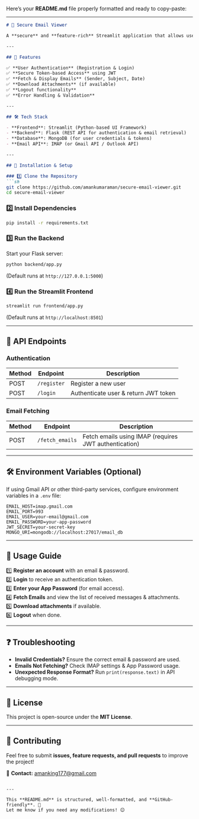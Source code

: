 Here’s your **README.md** file properly formatted and ready to copy-paste:  

---

```md
# 📩 Secure Email Viewer

A **secure** and **feature-rich** Streamlit application that allows users to **register, log in, and fetch emails** from their inbox, including listing email documents and attachments.

---

## 🚀 Features

✅ **User Authentication** (Registration & Login)  
✅ **Secure Token-based Access** using JWT  
✅ **Fetch & Display Emails** (Sender, Subject, Date)  
✅ **Download Attachments** (if available)  
✅ **Logout functionality**  
✅ **Error Handling & Validation**  

---

## 🛠️ Tech Stack

- **Frontend**: Streamlit (Python-based UI Framework)  
- **Backend**: Flask (REST API for authentication & email retrieval)  
- **Database**: MongoDB (for user credentials & tokens)  
- **Email API**: IMAP (or Gmail API / Outlook API)  

---

## 🔧 Installation & Setup

### 1️⃣ Clone the Repository
```sh
git clone https://github.com/amankumaraman/secure-email-viewer.git
cd secure-email-viewer
```

### 2️⃣ Install Dependencies
```sh
pip install -r requirements.txt
```

### 3️⃣ Run the Backend
Start your Flask server:
```sh
python backend/app.py
```
(Default runs at `http://127.0.0.1:5000`)

### 4️⃣ Run the Streamlit Frontend
```sh
streamlit run frontend/app.py
```
(Default runs at `http://localhost:8501`)

---

## 📌 API Endpoints

### **Authentication**
| Method | Endpoint  | Description |
|--------|----------|-------------|
| POST   | `/register` | Register a new user |
| POST   | `/login` | Authenticate user & return JWT token |

### **Email Fetching**
| Method | Endpoint  | Description |
|--------|----------|-------------|
| POST   | `/fetch_emails` | Fetch emails using IMAP (requires JWT authentication) |

---

## 🛠️ Environment Variables (Optional)

If using Gmail API or other third-party services, configure environment variables in a `.env` file:

```env
EMAIL_HOST=imap.gmail.com
EMAIL_PORT=993
EMAIL_USER=your-email@gmail.com
EMAIL_PASSWORD=your-app-password
JWT_SECRET=your-secret-key
MONGO_URI=mongodb://localhost:27017/email_db
```

---

## 🎯 Usage Guide

1️⃣ **Register an account** with an email & password.  
2️⃣ **Login** to receive an authentication token.  
3️⃣ **Enter your App Password** (for email access).  
4️⃣ **Fetch Emails** and view the list of received messages & attachments.  
5️⃣ **Download attachments** if available.  
6️⃣ **Logout** when done.  

---

## ❓ Troubleshooting

- **Invalid Credentials?** Ensure the correct email & password are used.  
- **Emails Not Fetching?** Check IMAP settings & App Password usage.  
- **Unexpected Response Format?** Run `print(response.text)` in API debugging mode.  

---

## 📜 License

This project is open-source under the **MIT License**.

---

## 🤝 Contributing

Feel free to submit **issues, feature requests, and pull requests** to improve the project!

📧 **Contact:** amanking177@gmail.com  
```

---

This **README.md** is structured, well-formatted, and **GitHub-friendly**. 🚀  
Let me know if you need any modifications! 😊
